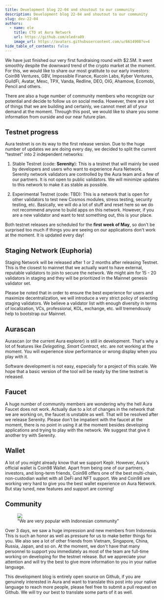 ```yaml
---
title: Development blog 22-04 and shoutout to our community
description: Development blog 22-04 and shoutout to our community
slug: dev-22-04
authors:
  - name: ele
    title: CTO at Aura Network
    url: https://github.com/eledra89
    image_url: https://avatars.githubusercontent.com/u/6614908?v=4
hide_table_of_contents: false
---
```


We have just finished our very first fundraising round with $2.5M. It went smoothly despite the downward trend of the crypto market at the moment. For this, we would like to share our most gratitute to our early investors: Coin98 Ventures, GBV, Impossible Finance, Kucoin Labs, Kyber Ventures, GuildFi, Avatar, Mexc, TPX, Vanda, Redline, DEO, OIG, Ahamove, Ecomobi, Pencil and others.

There are also a huge number of community members who recognize our potential and decide to follow us on social media. However, there are a lot of things that we are building and certainly, we cannot meet all of your demand at the moment. Through this post, we would like to share you some information from ourside and our near future plan.

<!--truncate-->
## Testnet progress
Aura testnet is on its way to the first release version. Due to the huge number of updates we are doing every day, we decided to split the current "testnet" into 2 independent networks:

1. Stable Testnet (code: **Serenity**): This is a testnet that will mainly be used by developers and users who want to experience Aura Network. Serenity network validators are controlled by the Aura team and a few of our partners. It is not open to public validators. We will minimize updates to this network to make it as stable as possible.

2. Experimental Testnet (code: TBD): This is a network that is open for other validators to test new Cosmos modules, stress testing, security testing, etc. Basically, we will do a lot of stuff and reset here so we do not recommend anyone to build apps on this network. However, if you are a new validator and want to test something out, this is your place.

Both testnet releases are scheduled for the **first week of May**, so don't be surprised too much if things you are seeing on our applications don't work at the moment. It is updated every day!

## Staging Network (Euphoria)
Staging Network will be released after 1 or 2 months after releasing Testnet. This is the closest to mainnet that we actually want to have external, reputable validators to join to secure the network. We might aim for 15 - 20 validators in staging and they will be prioritized in the Mainnet genesis validator set.

Please be noted that in order to ensure the best experience for users and maximize decentralization, we will introduce a very strict policy of selecting staging validators. We believe a validator list with enough diversity in terms of localization, VCs, professional, KOL, exchange, etc. will tremendously help to bootstrap our Mainnet.

## Aurascan
Aurascan (or the current Aura explorer) is still in development. That's why a lot of features like *Delegating*, *Smart Contract*, etc. are not working at the moment. You will experience slow performance or wrong display when you play with it.

Software development is not easy, especially for a project of this scale. We hope that a basic version of the tool will be ready by the time testnet is released.

## Faucet
A huge number of community members are wondering why the hell Aura Faucet does not work. Actually due to a lot of changes in the network that we are working on, the faucet is unstable as well. That will be resolved after we release Serenity. Please don't be impatient with the faucet at the moment, there is no point in using it at the moment besides developing applications and trying to play with the network. We suggest that give it another try with Serenity.

## Wallet
A lot of you might already know that we support Keplr. However, Aura's official wallet is Coin98 Wallet. Apart from being one of our partners, investors, and long-term friends, Coin98 offers one of the best multi-chain, non-custodian wallet with all DeFi and NFT support. We and Coin98 are working very hard to give you the best wallet experience on Aura Network. But stay tuned, new features and support are coming!

## Community
<figure>
  <img src="/img/blog/traffic-22-4.png"/>
  <figcaption>"We are very popular with Indonesian community"</figcaption>
</figure>

Over 3 days, we saw a huge impression and new members from Indonesia. This is such an honor as well as pressure for us to make better things for you. We also see a lot of other friends from Vietnam, Singapore, China, Russia, Japan, and so on. At the moment, we don't have that many personnel to support you immediately as most of the team are full-time working on developing for the testnet release. But we appreciate your attention and will try the best to give more information to you in your native language. 

This development blog is entirely open source on Github, if you are genuinely interested in Aura and want to translate this post into your native language to reach more people, please feel free to submit a pull request on Github. We will try our best to translate some parts of it as well.
